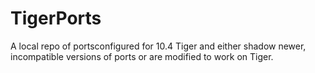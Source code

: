 # TigerPorts
A local repo of  portsconfigured for 10.4 Tiger and either shadow newer, incompatible versions of ports or are modified to work on Tiger.
